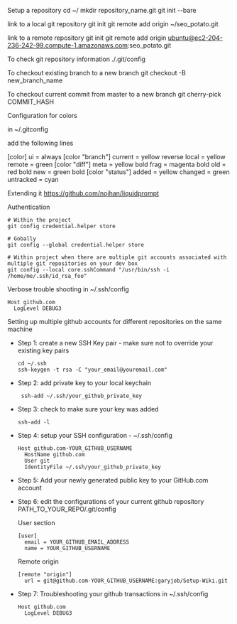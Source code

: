 Setup a repository
  cd ~/
  mkdir repository_name.git
  git init --bare

link to a local git repository
  git init
  git remote add origin ~/seo_potato.git

link to a remote repository
  git init
  git remote add origin ubuntu@ec2-204-236-242-99.compute-1.amazonaws.com:seo_potato.git

To check git repository information
  ./.git/config

To checkout existing branch to a new branch
  git checkout -B new_branch_name

To checkout current commit from master to a new branch
  git cherry-pick COMMIT_HASH

Configuration for colors

  in ~/.gitconfig

  add the following lines

  [color]
    ui = always
  [color "branch"]
    current = yellow reverse
    local = yellow
    remote = green
  [color "diff"]
    meta = yellow bold
    frag = magenta bold
    old = red bold
    new = green bold
  [color "status"]
    added = yellow
    changed = green
    untracked = cyan

Extending it
  https://github.com/nojhan/liquidprompt

Authentication
  ```
  # Within the project
  git config credential.helper store

  # Gobally
  git config --global credential.helper store

  # Within project when there are multiple git accounts associated with multiple git repositories on your dev box
  git config --local core.sshCommand "/usr/bin/ssh -i /home/me/.ssh/id_rsa_foo"
  ```

Verbose trouble shooting
  in ~/.ssh/config
  ```
  Host github.com
    LogLevel DEBUG3
  ```

Setting up multiple github accounts for different repositories on the same machine

- Step 1: create a new SSH Key pair - make sure not to override your existing key pairs
  ```
  cd ~/.ssh
  ssh-keygen -t rsa -C "your_email@youremail.com"
  ```

- Step 2: add private key to your local keychain
  ```
   ssh-add ~/.ssh/your_github_private_key
   ```

- Step 3: check to make sure your key was added
  ```
  ssh-add -l
  ```

- Step 4: setup your SSH configuration - ~/.ssh/config
  ```
  Host github.com-YOUR_GITHUB_USERNAME
    HostName github.com
    User git
    IdentityFile ~/.ssh/your_github_private_key
  ```

- Step 5: Add your newly generated public key to your GitHub.com account

- Step 6: edit the configurations of your current github repository
  PATH_TO_YOUR_REPO/.git/config

  User section
  ```
  [user]
    email = YOUR_GITHUB_EMAIL_ADDRESS
    name = YOUR_GITHUB_USERNAME
  ```

  Remote origin
  ```
  [remote "origin"]
    url = git@github.com-YOUR_GITHUB_USERNAME:garyjob/Setup-Wiki.git
  ```

- Step 7: Troubleshooting your github transactions
  in ~/.ssh/config
  ```
  Host github.com
    LogLevel DEBUG3
  ```